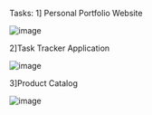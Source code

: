 Tasks:
1] Personal Portfolio Website


![image](https://github.com/dhanashrimalvi24/CODSOFT/assets/149182849/f6d420e3-7d98-4276-ada3-e90a937d7a02)

2]Task Tracker Application


![image](https://github.com/dhanashrimalvi24/CODSOFT/assets/149182849/a7c64f62-94f2-4bb9-a518-3b11997a3492)

3]Product Catalog


![image](https://github.com/dhanashrimalvi24/CODSOFT/assets/149182849/739313f1-ba92-434a-a4dc-798ed26eebff)
